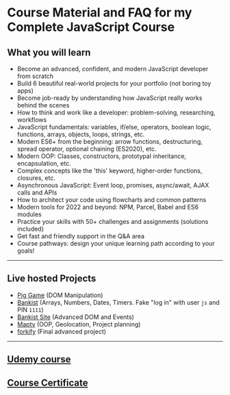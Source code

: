 # Course Material and FAQ for my Complete JavaScript Course

## What you will learn

- Become an advanced, confident, and modern JavaScript developer from scratch
- Build 6 beautiful real-world projects for your portfolio (not boring toy apps)
- Become job-ready by understanding how JavaScript really works behind the scenes
- How to think and work like a developer: problem-solving, researching, workflows
- JavaScript fundamentals: variables, if/else, operators, boolean logic, functions, arrays, objects, loops, strings, etc.
- Modern ES6+ from the beginning: arrow functions, destructuring, spread operator, optional chaining (ES2020), etc.
- Modern OOP: Classes, constructors, prototypal inheritance, encapsulation, etc.
- Complex concepts like the 'this' keyword, higher-order functions, closures, etc.
- Asynchronous JavaScript: Event loop, promises, async/await, AJAX calls and APIs
- How to architect your code using flowcharts and common patterns
- Modern tools for 2022 and beyond: NPM, Parcel, Babel and ES6 modules
- Practice your skills with 50+ challenges and assignments (solutions included)
- Get fast and friendly support in the Q&A area
- Course pathways: design your unique learning path according to your goals!

---

## Live hosted Projects

- [Pig Game](https://) (DOM Manipulation)
- [Bankist](https://) (Arrays, Numbers, Dates, Timers. Fake "log in" with user `js` and PIN `1111`)
- [Bankist Site](https://) (Advanced DOM and Events)
- [Mapty](https://) (OOP, Geolocation, Project planning)
- [forkify](https://) (Final advanced project)

---

## [Udemy course](https://www.udemy.com/course/the-complete-javascript-course/)

## [Course Certificate](https://www.non)
